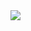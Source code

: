 <img src="https://capsule-render.vercel.app/api?type=transparent&fontColor=auto&height=300&section=header&text=capsule%20render&fontSize=90" />
